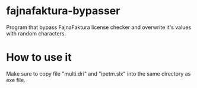 # fajnafaktura-bypasser
Program that bypass FajnaFaktura license checker and overwrite it's values with random characters.

# How to use it
Make sure to copy file "multi.dri" and "ipetm.slx" into the same directory as exe file.
